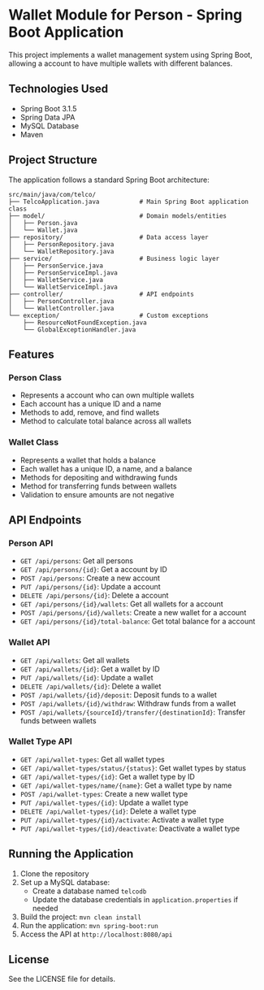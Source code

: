 # Wallet Module for Person - Spring Boot Application

This project implements a wallet management system using Spring Boot, allowing a account to have multiple wallets with different balances.

## Technologies Used

- Spring Boot 3.1.5
- Spring Data JPA
- MySQL Database
- Maven

## Project Structure

The application follows a standard Spring Boot architecture:

```
src/main/java/com/telco/
├── TelcoApplication.java           # Main Spring Boot application class
├── model/                          # Domain models/entities
│   ├── Person.java
│   └── Wallet.java
├── repository/                     # Data access layer
│   ├── PersonRepository.java
│   └── WalletRepository.java
├── service/                        # Business logic layer
│   ├── PersonService.java
│   ├── PersonServiceImpl.java
│   ├── WalletService.java
│   └── WalletServiceImpl.java
├── controller/                     # API endpoints
│   ├── PersonController.java
│   └── WalletController.java
└── exception/                      # Custom exceptions
    ├── ResourceNotFoundException.java
    └── GlobalExceptionHandler.java
```

## Features

### Person Class
- Represents a account who can own multiple wallets
- Each account has a unique ID and a name
- Methods to add, remove, and find wallets
- Method to calculate total balance across all wallets

### Wallet Class
- Represents a wallet that holds a balance
- Each wallet has a unique ID, a name, and a balance
- Methods for depositing and withdrawing funds
- Method for transferring funds between wallets
- Validation to ensure amounts are not negative

## API Endpoints

### Person API

- `GET /api/persons`: Get all persons
- `GET /api/persons/{id}`: Get a account by ID
- `POST /api/persons`: Create a new account
- `PUT /api/persons/{id}`: Update a account
- `DELETE /api/persons/{id}`: Delete a account
- `GET /api/persons/{id}/wallets`: Get all wallets for a account
- `POST /api/persons/{id}/wallets`: Create a new wallet for a account
- `GET /api/persons/{id}/total-balance`: Get total balance for a account

### Wallet API

- `GET /api/wallets`: Get all wallets
- `GET /api/wallets/{id}`: Get a wallet by ID
- `PUT /api/wallets/{id}`: Update a wallet
- `DELETE /api/wallets/{id}`: Delete a wallet
- `POST /api/wallets/{id}/deposit`: Deposit funds to a wallet
- `POST /api/wallets/{id}/withdraw`: Withdraw funds from a wallet
- `POST /api/wallets/{sourceId}/transfer/{destinationId}`: Transfer funds between wallets

### Wallet Type API

- `GET /api/wallet-types`: Get all wallet types
- `GET /api/wallet-types/status/{status}`: Get wallet types by status
- `GET /api/wallet-types/{id}`: Get a wallet type by ID
- `GET /api/wallet-types/name/{name}`: Get a wallet type by name
- `POST /api/wallet-types`: Create a new wallet type
- `PUT /api/wallet-types/{id}`: Update a wallet type
- `DELETE /api/wallet-types/{id}`: Delete a wallet type
- `PUT /api/wallet-types/{id}/activate`: Activate a wallet type
- `PUT /api/wallet-types/{id}/deactivate`: Deactivate a wallet type

## Running the Application

1. Clone the repository
2. Set up a MySQL database:
   - Create a database named `telcodb`
   - Update the database credentials in `application.properties` if needed
3. Build the project: `mvn clean install`
4. Run the application: `mvn spring-boot:run`
5. Access the API at `http://localhost:8080/api`

## License

See the LICENSE file for details.
